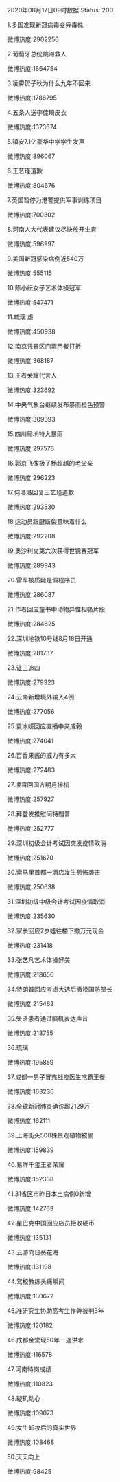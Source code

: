 2020年08月17日09时数据
Status: 200

1.多国发现新冠病毒变异毒株

微博热度:2902256

2.葡萄牙总统跳海救人

微博热度:1864754

3.凌霄贺子秋为什么九年不回来

微博热度:1788795

4.五条人送李佳琦皮衣

微博热度:1373674

5.镇安7.1亿豪华中学学生发声

微博热度:896067

6.王艺瑾道歉

微博热度:804676

7.英国暂停为港警提供军事训练项目

微博热度:700302

8.河南人大代表建议尽快放开生育

微博热度:596997

9.美国新冠感染病例近540万

微博热度:555115

10.陈小纭女子艺术体操冠军

微博热度:547471

11.琉璃 虐

微博热度:450938

12.南京凭景区门票用餐打折

微博热度:368187

13.王者荣耀代言人

微博热度:323692

14.中央气象台继续发布暴雨橙色预警

微博热度:309393

15.四川局地特大暴雨

微博热度:297576

16.郭京飞像极了杨超越的老父亲

微博热度:296223

17.何洛洛回复王艺瑾道歉

微博热度:293530

18.运动员跟腱断裂意味着什么

微博热度:292208

19.奥沙利文第六次获得世锦赛冠军

微博热度:289943

20.雷军被质疑是假程序员

微博热度:286087

21.作者回应童书中动物异性相吸片段

微博热度:284625

22.深圳地铁10号线8月18日开通

微博热度:281737

23.让三追四

微博热度:279323

24.云南新增境外输入4例

微博热度:277056

25.袁冰妍回应直播中亲成毅

微博热度:274041

26.百香果酱的威力有多大

微博热度:272483

27.凌霄回国齐明月接机

微博热度:257927

28.拜登发推慰问特朗普

微博热度:252777

29.深圳初级会计考试因突发疫情取消

微博热度:251670

30.索马里首都一酒店发生恐怖袭击

微博热度:250638

31.深圳初级中级会计考试因疫情取消

微博热度:235630

32.家长回应2岁娃往楼下撒万元现金

微博热度:231418

33.张艺凡艺术体操好美

微博热度:218656

34.特朗普回应考虑大选后撤换国防部长

微博热度:215462

35.失语患者通过脑机表达声音

微博热度:213755

36.琉璃

微博热度:195859

37.成都一男子冒充战疫医生吃霸王餐

微博热度:163236

38.全球新冠肺炎确诊超2129万

微博热度:162111

39.上海街头500株景观植物被偷

微博热度:159839

40.易烊千玺王者荣耀

微博热度:152338

41.31省区市昨日本土病例0新增

微博热度:142763

42.星巴克中国回应店员拒收硬币

微博热度:135131

43.云游向日葵花海

微博热度:131198

44.驾校教练头痛瞬间

微博热度:130672

45.准研究生协助高考生作弊被判3年

微博热度:120182

46.成都金堂现50年一遇洪水

微博热度:116578

47.河南特岗成绩

微博热度:110823

48.璇玑动心

微博热度:109073

49.女生卸妆后的真实世界

微博热度:108468

50.天天向上

微博热度:98425

